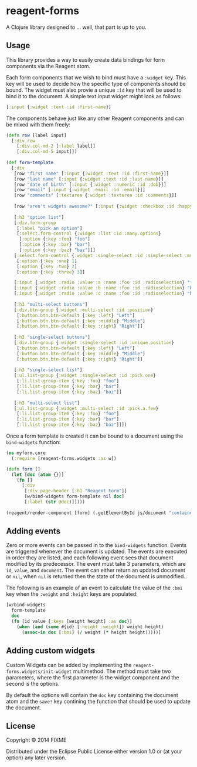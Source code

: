 # reagent-forms

A Clojure library designed to ... well, that part is up to you.

## Usage

This library provides a way to easily create data bindings for form components via the Reagent atom.

Each form components that we wish to bind must have a `:widget` key. This key will be used to decide how the specific type of components should be bound. The widget must also provie a unique `:id` key that will be used to bind it to the document. A simple text input widget might look as follows:

```clojure
[:input {:widget :text :id :first-name}]
```

The components behave just like any other Reagent components and can be mixed with them freely:

```clojure
(defn row [label input]
  [:div.row
    [:div.col-md-2 [:label label]]
    [:div.col-md-5 input]])
    
(def form-template
  [:div
   [row "first name" [:input {:widget :text :id :first-name}]]
   [row "last name" [:input {:widget :text :id :last-name}]]
   [row "date of birth" [:input {:widget :numeric :id :dob}]]
   [row "email" [:input {:widget :email :id :email}]]
   [row "comments" [:textarea {:widget :textarea :id :comments}]]
   
   [row "aren't widgets awesome?" [:input {:widget :checkbox :id :happy}]]
   
   [:h3 "option list"]
   [:div.form-group
    [:label "pick an option"]
    [:select.form-control {:widget :list :id :many.options}
     [:option {:key :foo} "foo"]
     [:option {:key :bar} "bar"]
     [:option {:key :baz} "baz"]]]
   [:select.form-control {:widget :single-select :id :simple-select :multiple true}
    [:option {:key :one} 1]
    [:option {:key :two} 2]
    [:option {:key :three} 3]]

   [:input {:widget :radio :value :a :name :foo :id :radioselection} "foo"]
   [:input {:widget :radio :value :b :name :foo :id :radioselection} "bar"]
   [:input {:widget :radio :value :c :name :foo :id :radioselection} "baz"]
   
   [:h3 "multi-select buttons"]
   [:div.btn-group {:widget :multi-select :id :position}
    [:button.btn.btn-default {:key :left} "Left"]
    [:button.btn.btn-default {:key :middle} "Middle"]
    [:button.btn.btn-default {:key :right} "Right"]]
   
   [:h3 "single-select buttons"]
   [:div.btn-group {:widget :single-select :id :unique.position}
    [:button.btn.btn-default {:key :left} "Left"]
    [:button.btn.btn-default {:key :middle} "Middle"]
    [:button.btn.btn-default {:key :right} "Right"]]
   
   [:h3 "single-select list"]
   [:ul.list-group {:widget :single-select :id :pick.one}
    [:li.list-group-item {:key :foo} "foo"]
    [:li.list-group-item {:key :bar} "bar"]
    [:li.list-group-item {:key :baz} "baz"]]
   
   [:h3 "multi-select list"]
   [:ul.list-group {:widget :multi-select :id :pick.a.few}
    [:li.list-group-item {:key :foo} "foo"]
    [:li.list-group-item {:key :bar} "bar"]
    [:li.list-group-item {:key :baz} "baz"]]])
```
Once a form template is created it can be bound to a document using the `bind-widgets` function:

```clojure
(ns myform.core
  (:require [reagent-forms.widgets :as w])

(defn form []
  (let [doc (atom {})]
    (fn []
      [:div       
       [:div.page-header [:h1 "Reagent Form"]]
       [w/bind-widgets form-template nil doc]
       [:label (str @doc)]])))
       
(reagent/render-component [form] (.getElementById js/document "container"))
```

## Adding events

Zero or more events can be passed in to the `bind-widgets` function. Events are triggered whenever the document is updated. The events are executed in order they are listed, and each following event sees that document modified by its predecessor. The event must take 3 parameters, which are `id`, `value`, and `document`. The event can either return an updated document or `nil`, when `nil` is returned then the state of the document is unmodified.


The following is an example of an event to calculate the value of the `:bmi` key when the `:weight` and `:height` keys are populated:

```clojure
[w/bind-widgets
  form-template
  doc
  (fn [id value {:keys [weight height] :as doc}]
    (when (and (some #{id} [:height :weight]) weight height)
      (assoc-in doc [:bmi] (/ weight (* height height)))))]
```

## Adding custom widgets

Custom Widgets can be added by implementing the `reagent-forms.widgets/init-widget` multimethod. The method must
take two parameters, where the first parameter is the widget component and the second is the options.

By default the options will contain the `doc` key containing the document atom and the `save!` key contining the function that should be used to update the document.

## License

Copyright © 2014 FIXME

Distributed under the Eclipse Public License either version 1.0 or (at
your option) any later version.
